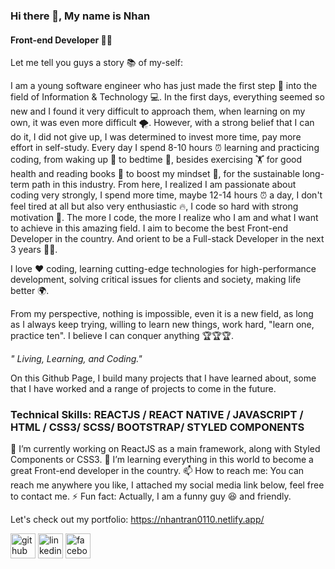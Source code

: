 ### Hi there 👋, My name is Nhan 
#### Front-end Developer 🧑‍💻

Let me tell you guys a story 📚 of my-self:

I am a young software engineer who has just made the first step 🐾 into the field of Information & Technology 💻. In the first days, everything seemed so new and I found it very difficult to approach them, when learning on my own, it was even more difficult 🌪. However, with a strong belief that I can do it, I did not give up, I was determined to invest more time, pay more effort in self-study. Every day I spend 8-10 hours ⏰ learning and practicing coding, from waking up 🌄 to bedtime 🌃, besides exercising 🏋️ for good health and reading books 📖 to boost my mindset 🧠, for the sustainable long-term path in this industry. From here, I realized I am passionate about coding very strongly, I spend more time, maybe 12-14 hours ⏰ a day, I don't feel tired at all but also very enthusiastic 🔥, I code so hard with strong motivation 💯. The more I code, the more I realize who I am and what I want to achieve in this amazing field. I aim to become the best Front-end Developer in the country. And orient to be a Full-stack Developer in the next 3 years 💪💪.

I love ❤️ coding, learning cutting-edge technologies for high-performance development, solving critical issues for clients and society, making life better 🌍.

From my perspective, nothing is impossible, even it is a new field, as long as I always keep trying, willing to learn new things, work hard, "learn one, practice ten". I believe I can conquer anything 🏆🏆🏆.

*" Living, Learning, and Coding."*

On this Github Page, I build many projects that I have learned about, some that I have worked and a range of projects to come in the future.

### Technical Skills: REACTJS / REACT NATIVE / JAVASCRIPT / HTML / CSS3/ SCSS/ BOOTSTRAP/ STYLED COMPONENTS

🔭 I’m currently working on ReactJS as a main framework, along with Styled Components or CSS3.
🌱 I’m learning everything in this world to become a great Front-end developer in the country.
📫 How to reach me: You can reach me anywhere you like, I attached my social media link below, feel free to contact me. 
⚡ Fun fact: Actually, I am a funny guy 😆 and friendly.

Let's check out my portfolio: https://nhantran0110.netlify.app/

[<img src="https://img.icons8.com/ios-filled/50/ffffff/github.png" alt='github' height='40'>](https://github.com/https://github.com/Fightlite)  [<img src="https://img.icons8.com/ios-filled/50/ffffff/linkedin.png" alt='linkedin' height='40'>](https://www.linkedin.com/in/https://www.linkedin.com/in/tran-trong-nhan-b4a662132//)  [<img src="https://img.icons8.com/ios-filled/50/ffffff/facebook-new.png" alt='facebook' height='40'>](https://www.facebook.com/https://www.facebook.com/kimkibin09/)
